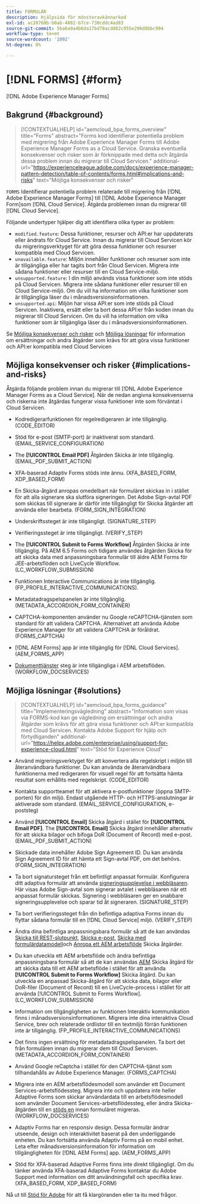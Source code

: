 ```yaml
---
title: FORMULÄR
description: Hjälpsida för mönsteravkännarkod
exl-id: ac28760b-b0ab-4082-b7ce-730cddc4ad83
source-git-commit: 5ba6a9a4b6da17bd78acdd82c955e296d8bbc994
workflow-type: tm+mt
source-wordcount: '1092'
ht-degree: 0%

---
```


# [!DNL FORMS] {#form}

[!DNL Adobe Experience Manager Forms]

## Bakgrund {#background}

>[!CONTEXTUALHELP]
>id="aemcloud_bpa_forms_overview"
>title="Forms"
>abstract="Forms kod identifierar potentiella problem med migrering från Adobe Experience Manager Forms till Adobe Experience Manager Forms as a Cloud Service. Granska eventuella konsekvenser och risker som är förknippade med detta och åtgärda dessa problem innan du migrerar till Cloud Servicen."
>additional-url="https://experienceleague.adobe.com/docs/experience-manager-pattern-detection/table-of-contents/forms.html#implications-and-risks" text="Möjliga konsekvenser och risker"

`FORMS` Identifierar potentiella problem relaterade till migrering från [!DNL Adobe Experience Manager Forms] till [!DNL Adobe Experience Manager Form]som [!DNL Cloud Service]. Åtgärda problemen innan du migrerar till [!DNL Cloud Service].

Följande undertyper hjälper dig att identifiera olika typer av problem:

* `modified.feature`: Dessa funktioner, resurser och API:er har uppdaterats eller ändrats för Cloud Service. Innan du migrerar till Cloud Servicen kör du migreringsverktyget för att göra dessa funktioner och resurser kompatibla med Cloud Servicen.
* `unavailable.feature`: Miljön innehåller funktioner och resurser som inte är tillgängliga eller har tagits bort från Cloud Servicen. Migrera inte sådana funktioner eller resurser till en Cloud Service-miljö.
* `unsupported.feature`: I din miljö används vissa funktioner som inte stöds på Cloud Servicen. Migrera inte sådana funktioner eller resurser till en Cloud Service-miljö. Om du vill ha information om vilka funktioner som är tillgängliga läser du i månadsversionsinformationen.
* `unsupported.api`: Miljön har vissa API:er som inte stöds på Cloud Servicen. Inaktivera, ersätt eller ta bort dessa API:er från koden innan du migrerar till Cloud Servicen. Om du vill ha information om vilka funktioner som är tillgängliga läser du i månadsversionsinformationen.

Se [Möjliga konsekvenser och risker](#implications-and-risks) och [Möjliga lösningar](#solutions) för information om ersättningar och andra åtgärder som krävs för att göra vissa funktioner och API:er kompatibla med Cloud Servicen

## Möjliga konsekvenser och risker {#implications-and-risks}

Åtgärda följande problem innan du migrerar till [!DNL Adobe Experience Manager Forms as a Cloud Service]. När de nedan angivna konsekvenserna och riskerna inte åtgärdas fungerar vissa funktioner inte som förväntat i Cloud Servicen.

* Kodredigerarfunktionen för regelredigeraren är inte tillgänglig. (CODE_EDITOR)

* Stöd för e-post (SMTP-port) är inaktiverat som standard. (EMAIL_SERVICE_CONFIGURATION)

* The **[!UICONTROL Email PDF]** Åtgärden Skicka är inte tillgänglig.(EMAIL_PDF_SUBMIT_ACTION)

* XFA-baserad Adaptiv Forms stöds inte ännu. (XFA_BASED_FORM, XDP_BASED_FORM)

* En Skicka-åtgärd anropas omedelbart när formuläret skickas in i stället för att alla signerare ska slutföra signeringen. Det Adobe Sign-avtal PDF som skickas till signerare är därför inte tillgängligt för Skicka åtgärder att använda eller bearbeta. (FORM_SIGN_INTEGRATION)

* Underskriftssteget är inte tillgängligt. (SIGNATURE_STEP)

* Verifieringssteget är inte tillgängligt. (VERIFY_STEP)

* The **[!UICONTROL Submit to Forms Workflow]** Åtgärden Skicka är inte tillgänglig. På AEM 6.5 Forms och tidigare användes åtgärden Skicka för att skicka data med anpassningsbara formulär till äldre AEM Forms för JEE-arbetsflöden och LiveCycle Workflow. (LC_WORKFLOW_SUBMISSION)

* Funktionen Interactive Communications är inte tillgänglig.  (FP_PROFILE_INTERACTIVE_COMMUNICATIONS).

* Metadatadragspelspanelen är inte tillgänglig. (METADATA_ACCORDION_FORM_CONTAINER)

* CAPTCHA-komponenten använder nu Google reCAPTCHA-tjänsten som standard för att validera CAPTCHA. Alternativet att använda Adobe Experience Manager för att validera CAPTCHA är föråldrat. (FORMS_CAPTCHA)

* [!DNL AEM Forms] app är inte tillgänglig för [!DNL Cloud Services]. (AEM_FORMS_APP)

* [Dokumenttjänster](https://experienceleague.adobe.com/docs/experience-manager-65/forms/install-aem-forms/osgi-installation/install-configure-document-services.html?lang=en#deployment-topology) steg är inte tillgängliga i AEM arbetsflöden. (WORKFLOW_DOCSERVICES)

## Möjliga lösningar {#solutions}

>[!CONTEXTUALHELP]
>id="aemcloud_bpa_forms_guidance"
>title="Implementeringsvägledning"
>abstract="Information som visas via FORMS-kod kan ge vägledning om ersättningar och andra åtgärder som krävs för att göra vissa funktioner och API:er kompatibla med Cloud Servicen. Kontakta Adobe Support för hjälp och förtydliganden"
>additional-url="https://helpx.adobe.com/enterprise/using/support-for-experience-cloud.html" text="Stöd för Experience Cloud"

* Använd migreringsverktyget för att konvertera alla regelskript i miljön till återanvändbara funktioner. Du kan använda de återanvändbara funktionerna med redigeraren för visuell regel för att fortsätta hämta resultat som erhållits med regelskript. (CODE_EDITOR)

* Kontakta supportteamet för att aktivera e-postfunktioner (öppna SMTP-porten) för din miljö. Endast utgående HTTP- och HTTPS-anslutningar är aktiverade som standard. (EMAIL_SERVICE_CONFIGURATION, e-poststeg)

* Använd **[!UICONTROL Email]** Skicka åtgärd i stället för **[!UICONTROL Email PDF]**. The **[!UICONTROL Email]** Skicka åtgärd innehåller alternativ för att skicka bilagor och bifoga DoR (Document of Record) med e-post. (EMAIL_PDF_SUBMIT_ACTION)

* Skickade data innehåller Adobe Sign Agreement ID. Du kan använda Sign Agreement ID för att hämta ett Sign-avtal PDF, om det behövs.  (FORM_SIGN_INTEGRATION)

* Ta bort signatursteget från ett befintligt anpassat formulär. Konfigurera ditt adaptiva formulär att använda [signeringsupplevelse i webbläsaren](https://medium.com/adobetech/using-adobe-sign-to-e-sign-an-adaptive-form-heres-the-best-way-to-do-it-dc3e15f9b684). Här visas Adobe Sign-avtal som signerar avtalet i webbläsaren när ett anpassat formulär skickas. Signering i webbläsaren ger en snabbare signeringsupplevelse och sparar tid åt signeraren. (SIGNATURE_STEP)

* Ta bort verifieringssteget från din befintliga adaptiva Forms innan du flyttar sådana formulär till en [!DNL Cloud Service] miljö. (VERIFY_STEP)

* Ändra dina befintliga anpassningsbara formulär så att de kan användas [Skicka till REST-slutpunkt](https://experienceleague.adobe.com/docs/experience-manager-forms-cloud-service/forms/create-an-adaptive-form/configure-submit-actions-and-metadata-submission/configuring-submit-actions.html#submit-to-rest-endpoint), [Skicka e-post](https://experienceleague.adobe.com/docs/experience-manager-forms-cloud-service/forms/create-an-adaptive-form/configure-submit-actions-and-metadata-submission/configuring-submit-actions.html#send-email), [Skicka med formulärdatamodell](https://experienceleague.adobe.com/docs/experience-manager-forms-cloud-service/forms/create-an-adaptive-form/configure-submit-actions-and-metadata-submission/configuring-submit-actions.html#submit-using-form-data-model)och [Anropa ett AEM arbetsflöde](https://experienceleague.adobe.com/docs/experience-manager-forms-cloud-service/forms/create-an-adaptive-form/configure-submit-actions-and-metadata-submission/configuring-submit-actions.html#invoke-an-aem-workflow) Skicka åtgärder.

* Du kan utveckla ett AEM arbetsflöde och ändra befintliga anpassningsbara formulär så att de kan användas [AEM](https://experienceleague.adobe.com/docs/experience-manager-forms-cloud-service/forms/create-an-adaptive-form/configure-submit-actions-and-metadata-submission/configuring-submit-actions.html#invoke-an-aem-workflow) Skicka åtgärd för att skicka data till ett AEM arbetsflöde i stället för att använda **[!UICONTROL Submit to Forms Workflow]** Skicka åtgärd. Du kan utveckla en anpassad Skicka-åtgärd för att skicka data, bilagor eller DoR-filer (Document of Record) till en LiveCycle-process i stället för att använda [!UICONTROL Submit to Forms Workflow]. (LC_WORKFLOW_SUBMISSION)

* Information om tillgängligheten av funktionen Interaktiv kommunikation finns i månadsversionsinformationen. Migrera inte dina interaktiva Cloud Service, brev och relaterade ordlistor till en textmiljö förrän funktionen inte är tillgänglig. (FP_PROFILE_INTERACTIVE_COMMUNICATIONS)

* Det finns ingen ersättning för metadatadragspelspanelen. Ta bort det från formulären innan du migrerar dem till Cloud Servicen.(METADATA_ACCORDION_FORM_CONTAINER)

* Använd Google reCaptcha i stället för den CAPTCHA-tjänst som tillhandahålls av Adobe Experience Manager. (FORMS_CAPTCHA)

* Migrera inte en AEM arbetsflödesmodell som använder ett Document Services-arbetsflödessteg. Migrera inte och uppdatera inte heller Adaptive Forms som skickar användardata till en arbetsflödesmodell som använder Document Services-arbetsflödessteg, eller ändra Skicka-åtgärden till en [stöds en](https://experienceleague.adobe.com/docs/experience-manager-forms-cloud-service/forms/create-an-adaptive-form/configure-submit-actions-and-metadata-submission/configuring-submit-actions.html) innan formuläret migreras. (WORKFLOW_DOCSERVICES)

* Adaptiv Forms har en responsiv design. Dessa formulär ändrar utseende, design och interaktivitet baserat på den underliggande enheten. Du kan fortsätta använda Adaptiv Forms på en mobil enhet. Leta efter månadsversionsinformation för information om tillgängligheten för [!DNL AEM Forms] app. (AEM_FORMS_APP)

* Stöd för XFA-baserad Adaptive Forms finns inte direkt tillgängligt. Om du tänker använda XFA-baserad Adaptive Forms kontaktar du Adobe Support med information om ditt användningsfall och specifika krav.(XFA_BASED_FORM, XDP_BASED_FORM)

Nå ut till [Stöd för Adobe](https://helpx.adobe.com/enterprise/using/support-for-experience-cloud.html) för att få klargöranden eller ta itu med frågor.
